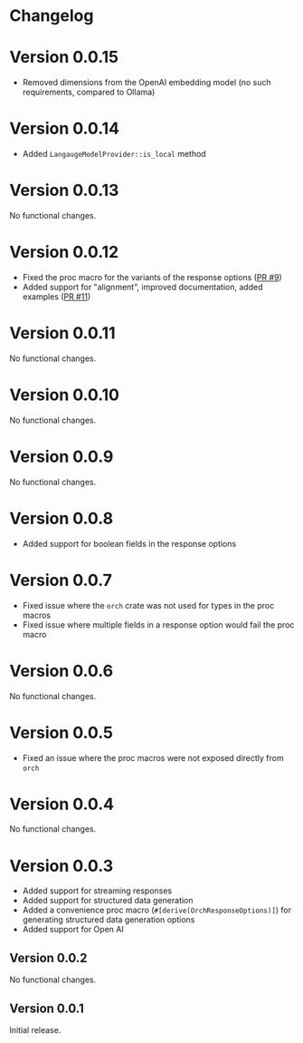 # Changelog

# Version 0.0.15

- Removed dimensions from the OpenAI embedding model (no such requirements, compared to Ollama)

# Version 0.0.14

- Added `LangaugeModelProvider::is_local` method

# Version 0.0.13

No functional changes.

# Version 0.0.12

- Fixed the proc macro for the variants of the response options ([PR #9](https://github.com/guywaldman/orch/pull/9))
- Added support for "alignment", improved documentation, added examples ([PR #11](https://github.com/guywaldman/orch/pull/11))

# Version 0.0.11

No functional changes.

# Version 0.0.10

No functional changes.

# Version 0.0.9

No functional changes.

# Version 0.0.8

- Added support for boolean fields in the response options

# Version 0.0.7

- Fixed issue where the `orch` crate was not used for types in the proc macros
- Fixed issue where multiple fields in a response option would fail the proc macro

# Version 0.0.6

No functional changes.

# Version 0.0.5

- Fixed an issue where the proc macros were not exposed directly from `orch`

# Version 0.0.4

No functional changes.

# Version 0.0.3

- Added support for streaming responses
- Added support for structured data generation
- Added a convenience proc macro (`#[derive(OrchResponseOptions)]`) for generating structured data generation options
- Added support for Open AI

## Version 0.0.2

No functional changes.

## Version 0.0.1

Initial release.
